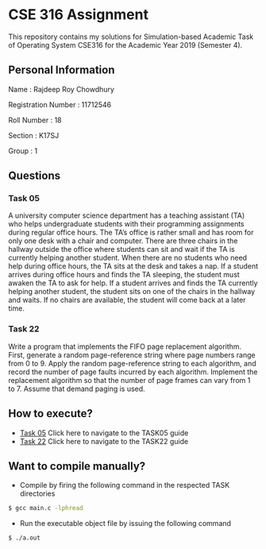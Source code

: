 # CSE 316 Assignment
This repository contains my solutions for Simulation-based 
Academic Task of Operating System CSE316 for the Academic Year 2019 (Semester 4).

## Personal Information

Name : Rajdeep Roy Chowdhury

Registration Number : 11712546

Roll Number : 18

Section : K17SJ

Group : 1

## Questions

### Task 05

A university computer science department has a teaching assistant (TA) who helps undergraduate students with their programming assignments during regular office hours. The TA’s office is rather small and has room for only one desk with a chair and computer. There are three chairs in the hallway outside the office where students can sit and wait if the TA is currently helping another student. When there are no students who need help during office hours, the TA sits at the desk and takes a nap. If a student arrives during office hours and finds the TA sleeping, the student must awaken the TA to ask for help. If a student arrives and finds the TA currently helping another student, the student sits on one of the chairs in the hallway and waits. If no chairs are available, the student will come back at a later time.

### Task 22
Write a program that implements the FIFO page replacement algorithm. First, generate a random page-reference string where page numbers range from 0 to 9. Apply the random page-reference string to each algorithm, and record the number of page faults incurred by each algorithm. Implement the replacement algorithm so that the number of page frames can vary from 1 to 7. Assume that demand paging is used.

## How to execute?
- [Task 05](./TASK05/README.md) Click here to navigate to the TASK05 guide
- [Task 22](./TASK22/README.md) Click here to navigate to the TASK22 guide

## Want to compile manually?
- Compile by firing the following command in the respected TASK directories
```sh
$ gcc main.c -lphread
```
- Run the executable object file by issuing the following command
```sh
$ ./a.out
```
